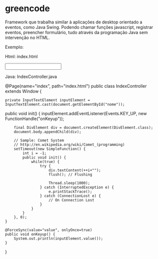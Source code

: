 greencode
=========

Framework que trabalha similar à aplicações de desktop orientado a eventos, como Java Swing. Podendo chamar funções javascript, registrar eventos, preencher formulário, tudo através da programação Java sem intervenção no HTML.

Exemplo:

Html: index.html

<!DOCTYPE html>
<html>
  <head>
  <meta charset="ISO-8859-1">
    <title>Sample</title>
  </head>
  <body>
  	<input type="text" name="nome" id="nome" />
  </body>
</html>

Java: IndexController.java

@Page(name="index", path="index.html")
public class IndexController extends Window {

	private InputTextElement inputElement = InputTextElement.cast(document.getElementById("nome"));
	
  public void init() {
		inputElement.addEventListener(Events.KEY_UP, new FunctionHandle("onKeyup"));
		
		final DivElement div = document.createElement(DivElement.class);
		document.body.appendChild(div);
		
		// Sample: Comet System
		// http://en.wikipedia.org/wiki/Comet_(programming)
		setTimeout(new SimpleFunction() {
			int i = -1;
			public void init() {
				while(true) {					
					try {
						div.textContent(++i+"");
						flush(); // Flushing
						
						Thread.sleep(1000);
					} catch (InterruptedException e) {
						e.printStackTrace();
					} catch (ConnectionLost e) {
						// On Connection Lost
					}
				}
			}
		}, 0);
	}

	@ForceSync(value="value", onlyOnce=true)
	public void onKeyup() {
		System.out.println(inputElement.value());
	}
}
